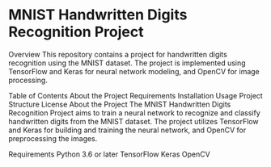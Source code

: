 # MNIST Handwritten Digits Recognition Project
Overview
This repository contains a project for handwritten digits recognition using the MNIST dataset. The project is implemented using TensorFlow and Keras for neural network modeling, and OpenCV for image processing.

Table of Contents
About the Project
Requirements
Installation
Usage
Project Structure
License
About the Project
The MNIST Handwritten Digits Recognition Project aims to train a neural network to recognize and classify handwritten digits from the MNIST dataset. The project utilizes TensorFlow and Keras for building and training the neural network, and OpenCV for preprocessing the images.

Requirements
Python 3.6 or later
TensorFlow
Keras
OpenCV
